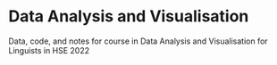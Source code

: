 # Data Analysis and Visualisation
Data, code, and notes for course in Data Analysis and Visualisation for Linguists in HSE 2022

